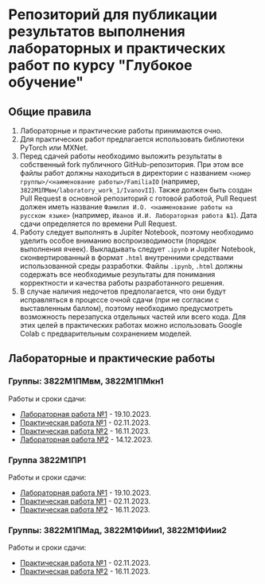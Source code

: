 # Репозиторий для публикации результатов выполнения лабораторных и практических работ по курсу "Глубокое обучение"

## Общие правила

1. Лабораторные и практические работы принимаются очно.
1. Для практических работ предлагается использовать библиотеки
   PyTorch или MXNet.
1. Перед сдачей работы необходимо выложить результаты
   в собственный fork публичного GitHub-репозитория.
   При этом все файлы работ должны находиться в директории
   с названием `<номер группы>/<наименование работы>/FamiliaIO`
   (например, `3822М1ПМвм/laboratory_work_1/IvanovII`).
   Также должен быть создан Pull Request в основной репозиторий
   с готовой работой, Pull Request должен иметь название
   `Фамилия И.О. <наименование работы на русском языке>` (например,
   `Иванов И.И. Лабораторная работа №1`). Дата сдачи определяется по времени Pull Request.
1. Работу следует выполнять в Jupiter Notebook, поэтому необходимо
   уделить особое вниманию воспроизводимости (порядок выполнения ячеек).
   Выкладывать следует `.ipynb` и Jupiter Notebook, сконвертированный
   в формат `.html` внутренними средствами использованной
   среды разработки.  Файлы `.ipynb`, `.html` должны
   содержать все необходимые результаты для понимания корректности
   и качества работы разработанного решения.
1. В случае наличия недочетов предполагается, что они будут исправляться
   в процессе очной сдачи (при не согласии с выставленным баллом),
   поэтому необходимо предусмотреть возможность перезапуска отдельных
   частей или всего кода. Для этих целей в практических работах
   можно использовать Google Colab с предварительным сохранением
   моделей.

## Лабораторные и практические работы

### Группы: 3822М1ПМвм, 3822М1ПМкн1

Работы и сроки сдачи:

- [Лабораторная работа №1](descriptions/laboratory_work_1.md) - 19.10.2023.
- [Практическая работа №1](descriptions/practical_work_1.md) - 02.11.2023.
- [Практическая работа №2](descriptions/practical_work_2.md) - 16.11.2023.
- [Лабораторная работа №2](descriptions/laboratory_work_2.md) - 14.12.2023.

### Группа 3822М1ПР1

Работы и сроки сдачи:

- [Лабораторная работа №1](descriptions/laboratory_work_1.md) - 19.10.2023.
- [Практическая работа №1](descriptions/practical_work_1.md) - 02.11.2023.
- [Практическая работа №2](descriptions/practical_work_2.md) - 16.11.2023.

### Группы: 3822М1ПМад, 3822М1ФИии1, 3822М1ФИии2

Работы и сроки сдачи:

- [Практическая работа №1](descriptions/practical_work_1.md) - 02.11.2023.
- [Практическая работа №2](descriptions/practical_work_2.md) - 16.11.2023.
